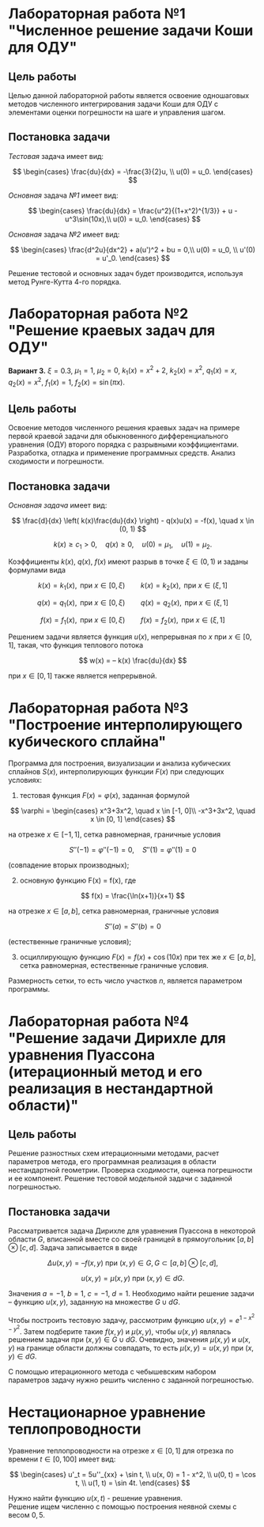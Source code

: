 # Лабораторная работа №1 "Численное решение задачи Коши для ОДУ"

## Цель работы

Целью данной лабораторной работы является освоение одношаговых методов численного интегрирования задачи Коши для ОДУ с элементами оценки погрешности на шаге и управления шагом.

## Постановка задачи

*Тестовая* задача имеет вид:

$$
\begin{cases}
    \frac{du}{dx} = -\frac{3}{2}u, \\
    u(0) = u_0.
\end{cases}
$$

*Основная* задача *№1* имеет вид:

$$
\begin{cases}
    \frac{du}{dx} = \frac{u^2}{(1+x^2)^{1/3}} + u - u^3\sin(10x),\\
    u(0) = u_0.
\end{cases}
$$

*Основная* задача *№2* имеет вид:

$$
    \begin{cases}
        \frac{d^2u}{dx^2} + a(u')^2 + bu = 0,\\
        u(0) = u_0, \\
        u'(0) =  u'_0.
    \end{cases}
$$

Решение тестовой и основных задач будет производится, используя метод Рунге-Кутта 4-го порядка.  

# Лабораторная работа №2 "Решение краевых задач для ОДУ"

**Вариант 3.** $\xi = 0.3$, $\mu_1 = 1$, $\mu_2 = 0$, $k_1(x) = x^2 + 2$, $k_2(x) = x^2$, $q_1(x) = x$, $q_2(x) = x^2$, $f_1(x) = 1$, $f_2(x) = \sin(\pi x)$. 

## Цель работы

Освоение методов численного решения краевых задач на примере первой краевой задачи для обыкновенного дифференциального уравнения (ОДУ) второго порядка с разрывными коэффициентами. Разработка, отладка и применение программных средств. Анализ сходимости и погрешности.

## Постановка задачи

*Основная задача* имеет вид:

$$
\frac{d}{dx} \left( k(x)\frac{du}{dx} \right) - q(x)u(x) = -f(x), \quad x \in (0, 1) 
$$

$$ 
k(x) \ge c_1 > 0, \quad q(x) \ge 0, \quad u(0)=\mu_1, \quad u(1) = \mu_2.
$$

Коэффициенты $k(x)$, $q(x)$, $f(x)$ имеют разрыв в точке $\xi \in (0, 1)$ и заданы формулами вида

$$
k(x) = k_1(x), \text{ при } x \in [0, \xi) \qquad k(x) = k_2(x), \text{ при } x \in (\xi, 1]
$$

$$
q(x) = q_1(x), \text{ при } x \in [0, \xi) \qquad q(x) = q_2(x), \text{ при } x \in (\xi, 1]
$$

$$
f(x) = f_1(x), \text{ при } x \in [0, \xi) \qquad f(x) = f_2(x), \text{ при } x \in (\xi, 1]
$$

Решением задачи является функция $u(x)$, непрерывная по $x$ при
$x ∈ [0, 1]$, такая, что функция теплового потока

$$
w(x) = – k(x) \frac{du}{dx}
$$

при $x ∈ [0, 1]$ также является непрерывной.


# Лабораторная работа №3 "Построение интерполирующего кубического сплайна"

Программа для построения, визуализации и анализа кубических сплайнов $S(x)$, интерполирующих функции $F(x)$ при следующих условиях:

1. тестовая функция $F(x) = \varphi(x)$, заданная формулой

$$
\varphi =
\begin{cases}
    x^3+3x^2, \quad x \in [-1, 0]\\
    -x^3+3x^2, \quad x \in [0, 1]
\end{cases}
$$

на отрезке $x \in [-1, 1]$, сетка равномерная, граничные условия

$$
S''(-1) = \varphi''(-1) = 0, \quad S''(1) = \varphi''(1) = 0
$$

(совпадение вторых производных);

2. основную функцию F(x) = f(x), где

$$
f(x) = \frac{\ln(x+1)}{x+1}
$$

на отрезке $x \in [a, b]$, сетка равномерная, граничные условия

$$
S''(a) = S''(b) = 0
$$

(естественные граничные условия);

3. осциллирующую функцию $F(x) = f(x) + \cos(10x)$ при тех же $x \in [a, b]$, сетка равномерная, естественные граничные условия.

Размерность сетки, то есть число участков $n$, является параметром программы.


# Лабораторная работа №4 "Решение задачи Дирихле для уравнения Пуассона (итерационный метод и его реализация в нестандартной области)"

## Цель работы

Решение разностных схем итерационными методами, расчет параметров метода, его программная реализация в области нестандартной геометрии. Проверка сходимости, оценка погрешности и ее компонент. Решение тестовой модельной задачи с заданной погрешностью.

## Постановка задачи

Рассматривается задача Дирихле для уравнения Пуассона в некоторой области $G$, вписанной вместе со своей границей в прямоугольник $[a, b]⊗[c, d]$.
Задача записывается в виде

$$
Δu(x, y) = –f(x, y) \text{ при } (x, y)∈ G, G⊂[a, b]⊗[c, d],
$$

$$
u(x, y) = μ(x, y) \text{ при } (x, y) ∈ dG.
$$

Значения $a=-1$, $b=1$, $c=-1$, $d=1$. Необходимо найти решение задачи – функцию $u(x, y)$, заданную на множестве $G ∪ dG$.

Чтобы построить тестовую задачу, рассмотрим функцию $u(x,y)=e^{1-x^2-y^2}$. Затем подберите такие $f(x, y)$ и $μ(x, y)$,
чтобы $u(x, y)$ являлась решением задачи при $(x, y) ∈ G ∪ dG$. Очевидно, значения $μ(x, y)$ и $u(x, y)$ на границе области должны совпадать, то есть $μ(x, y) = u(x, y)$
при $(x, y)∈dG$.

С помощью итерационного метода с чебышевским набором параметров задачу нужно решить численно с заданной погрешностью.


# Нестационарное уравнение теплопроводности

Уравнение теплопроводности на отрезке $x ∈ [0, 1]$ для отрезка по времени $t \in [0, 100]$ имеет вид:

$$
    \begin{cases}
        u'_t = 5u''_{xx} + \sin t, \\
        u(x, 0) = 1 - x^2, \\
        u(0, t) = \cos t, \\
        u(1, t) = \sin 4t.
    \end{cases}
$$

Нужно найти функцию $u(x, t)$ - решение уравнения. \
Решение ищем численно с помощью построения неявной схемы с весом $0,5$. 